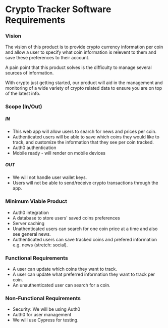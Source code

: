 # Crypto Tracker Software Requirements

### Vision
The vision of this product is to provide crypto currency information per coin and allow a user to specify what coin information is relevent to them and save these preferences to their account.

A pain point that this product solves is the difficulty to manage several sources of information.

With crypto just getting started, our product will aid in the management and monitoring of a wide variety of crypto related data to ensure you are on top of the latest info.

### Scope (In/Out)
##### IN
- This web app will allow users to search for news and prices per coin.
- Authenticated users will be able to save which coins they would like to track, and customize the information that they see per coin tracked.
- Auth0 authentication
- Mobile ready - will render on mobile devices

##### OUT
- We will not handle user wallet keys.
- Users will not be able to send/receive crypto transactions through the app.

### Minimum Viable Product
- Auth0 integration
- A database to store users' saved coins preferences
- Server caching
- Unathenticated users can search for one coin price at a time and also see general news.
- Authenticated users can save tracked coins and prefered information e.g. news (stretch: social).

### Functional Requirements
- A user can update which coins they want to track.
- A user can update what preferred information they want to track per coin.
- An unauthenticated user can search for a coin.

### Non-Functional Requirements
- Security: We will be using Auth0
- Auth0 for user management
- We will use Cypress for testing.